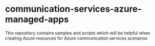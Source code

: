 # communication-services-azure-managed-apps
This repository contains samples and scripts which will be helpful when creating Azure resources for Azure communication services scenarios
